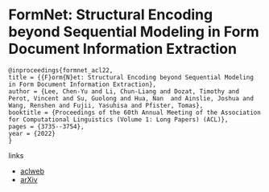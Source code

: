 # FormNet: Structural Encoding beyond Sequential Modeling in Form Document Information Extraction

```
@inproceedings{formnet_acl22,
title = {{F}orm{N}et: Structural Encoding beyond Sequential Modeling in Form Document Information Extraction},
author = {Lee, Chen-Yu and Li, Chun-Liang and Dozat, Timothy and Perot, Vincent and Su, Guolong and Hua, Nan  and Ainslie, Joshua and Wang, Renshen and Fujii, Yasuhisa and Pfister, Tomas},
booktitle = {Proceedings of the 60th Annual Meeting of the Association for Computational Linguistics (Volume 1: Long Papers) (ACL)},
pages = {3735--3754},
year = {2022}
}
```

links
- [aclweb](https://aclanthology.org/2022.acl-long.260/)
- [arXiv](https://arxiv.org/abs/2203.08411)
